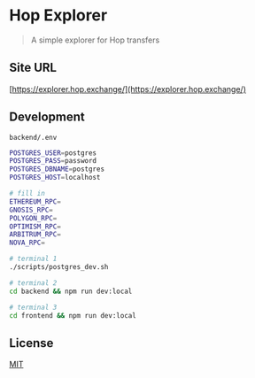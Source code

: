# Hop Explorer

> A simple explorer for Hop transfers

## Site URL

[https://explorer.hop.exchange/](https://explorer.hop.exchange/)

## Development

`backend/.env`

```sh
POSTGRES_USER=postgres
POSTGRES_PASS=password
POSTGRES_DBNAME=postgres
POSTGRES_HOST=localhost

# fill in
ETHEREUM_RPC=
GNOSIS_RPC=
POLYGON_RPC=
OPTIMISM_RPC=
ARBITRUM_RPC=
NOVA_RPC=
```

```sh
# terminal 1
./scripts/postgres_dev.sh

# terminal 2
cd backend && npm run dev:local

# terminal 3
cd frontend && npm run dev:local
```

## License

[MIT](LICENSE)
